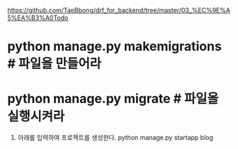 https://github.com/TaeBbong/drf_for_backend/tree/master/03_%EC%9E%A5%EA%B3%A0Todo

# python manage.py makemigrations # 파일을 만들어라

# python manage.py migrate # 파일을 실행시켜라

1. 아래를 입력하여 프로젝트를 생성한다.
   python manage.py startapp blog
